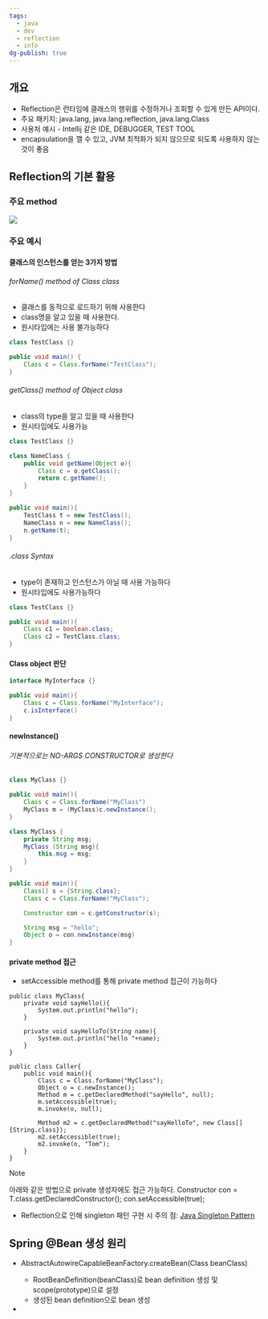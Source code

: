 ```yaml
---
tags:
  - java
  - dev
  - reflection
  - info
dg-publish: true
---
```

## 개요
- Reflection은 런타임에 클래스의 행위를 수정하거나 조회할 수 있게 만든 API이다.
- 주요 패키지: java.lang, java.lang.reflection, java.lang.Class 
- 사용처 예시 - Intellij 같은 IDE, DEBUGGER, TEST TOOL 
- encapsulation을 깰 수 있고, JVM 최적화가 되지 않으므로 되도록 사용하지 않는 것이 좋음
## Reflection의 기본 활용
### 주요 method
![](Pasted%20image%2020221110232859.png)
### 주요 예시
#### 클래스의 인스턴스를 얻는 3가지 방법
###### forName() method of Class class
- 클래스를 동적으로 로드하기 위해 사용한다
- class명을 알고 있을 때 사용한다. 
- 원시타입에는 사용 불가능하다
```java
class TestClass {}

public void main() {
	Class c = Class.forName("TestClass");
}
```
###### getClass() method of Object class
- class의 type을 알고 있을 때 사용한다
- 원시타입에도 사용가능
```java
class TestClass {}

class NameClass {
	public void getName(Object o){
		Class c = o.getClass();
		return c.getName();
	}
}

public void main(){
	TestClass t = new TestClass();
	NameClass n = new NameClass();
	n.getName(t);
}
```
###### .class Syntax
- type이 존재하고 인스턴스가 아닐 때 사용 가능하다
- 원시타입에도 사용가능하다
```java
class TestClass {}

public void main(){
	Class c1 = boolean.class;
	Class c2 = TestClass.class;
}
```
#### Class object 판단
```java
interface MyInterface {}

public void main(){
	Class c = Class.forName("MyInterface");
	c.isInterface()
}

```
#### newInstance()
###### 기본적으로는 NO-ARGS CONSTRUCTOR로 생성한다
```java
class MyClass {}

public void main(){
	Class c = Class.forName("MyClass")
	MyClass m = (MyClass)c.newInstance();
}
```

```java
class MyClass {
	private String msg;
	MyClass (String msg){
		this.msg = msg;
	}
}

public void main(){
	Class[] s = {String.class};
	Class c = Class.forName("MyClass");

	Constructor con = c.getConstructor(s);

	String msg = "hello";
	Object o = con.newInstance(msg)
} 
```
#### private method 접근
- setAccessible method를 통해 private method 접근이 가능하다
```
public class MyClass{
	private void sayHello(){
		System.out.println("hello");
	}

	private void sayHelloTo(String name){
		System.out.println("hello "+name);
	}
}

public class Caller{
	public void main(){
		Class c = Class.forName("MyClass");
		Object o = c.newInstance();
		Method m = c.getDeclaredMethod("sayHello", null);
		m.setAccessible(true);
		m.invoke(o, null);

		Method m2 = c.getDeclaredMethod("sayHelloTo", new Class[]{String.class});
		m2.setAccessible(true);
		m2.invoke(o, "Tom");
	}
}
```
>[!note]
>아래와 같은 방법으로 private 생성자에도 접근 가능하다.
>Constructor<T> con = T.class.getDeclaredConstructor();
> con.setAccessible(true);
- Reflection으로 인해 singleton 패턴 구현 시 주의 점: [Java Singleton Pattern](Java%20Singleton%20Pattern.md)

## Spring @Bean 생성 원리

- AbstractAutowireCapableBeanFactory.createBean(Class<T> beanClass)
	- RootBeanDefinition(beanClass)로 bean definition 생성 및 scope(prototype)으로 설정
	- 생성된 bean definition으로 bean 생성
- 